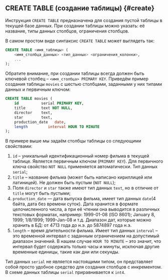 ## CREATE TABLE (создание таблицы) {#create}

Инструкция `CREATE TABLE` предназначена для создания пустой таблицы в текущей базе данных. При создании таблицы можно указать: её название, типы данных столбцов, ограничения столбцов.

В самом простом виде синтаксис `CREATE TABLE` может выглядеть так:
```sql
CREATE TABLE <имя_таблицы> (
    <имя_столбца_данных> <тип_данных> <ограничения_колонки>,
    ...
);
```
Обратите внимание, при создании таблицы всегда должен быть ключевой столбец – `<имя_столбца> PRIMARY KEY`. Приведём пример создания таблицы `movies` с шестью столбцами, заданными у них типами данных и первичным ключом:
```sql
CREATE TABLE movies (
    id          serial PRIMARY KEY,
    title       text NOT NULL,
    director    text,
    star        text,
    production_date   date,
    length         interval HOUR TO MINUTE
);
```

В примере выше мы задаём столбцы таблицы со следующими свойствами:
1. `id` – уникальный идентификационный номер фильма в текущей таблице. Является первичным ключом (`PRIMARY KEY`). Для первичного ключа свойство `NOT NULL` применяется автоматически.  Тип данных `serial`;
2. `title` – название фильма (может быть написано кириллицей или латиницей). Не должен быть пустым (`NOT NULL`);
3. Поля `director` и `star` также имеют тип данных `text`, но в отличие от `title` могут быть пустыми;
4. `production_date` — дата выпуска фильма, имеет тип данных `date`(4 байта, дата без времени суток). Дата хранится в формате целочисленного числа, а при её чтении она выводится в различных текстовых форматах, например: 1999-01-08 (ISO 8601); January 8, 1999; 1/8/1999; 1999-Jan-08 и т.д. Диапазон дат, которые можно хранить в БД: от 4713 года до н.э. до 5874897 года н.э.
5. `length` – время длительности фильма. Имеет тип данных `interval` – это временной интервал с заданным ограничением на допустимый диапазон значений. В нашем случае `HOUR TO MINUTE` – это значит, что интервал будет содержать только часы и минуты, исключая другие временные единицы, такие как дни или секунды.

Тип данных `serial` не является настоящими типом, он представляет собой просто удобное средство для создания столбцов с инкрементом. В схеме данных таблицы `serial` приравнивается к `int4`.